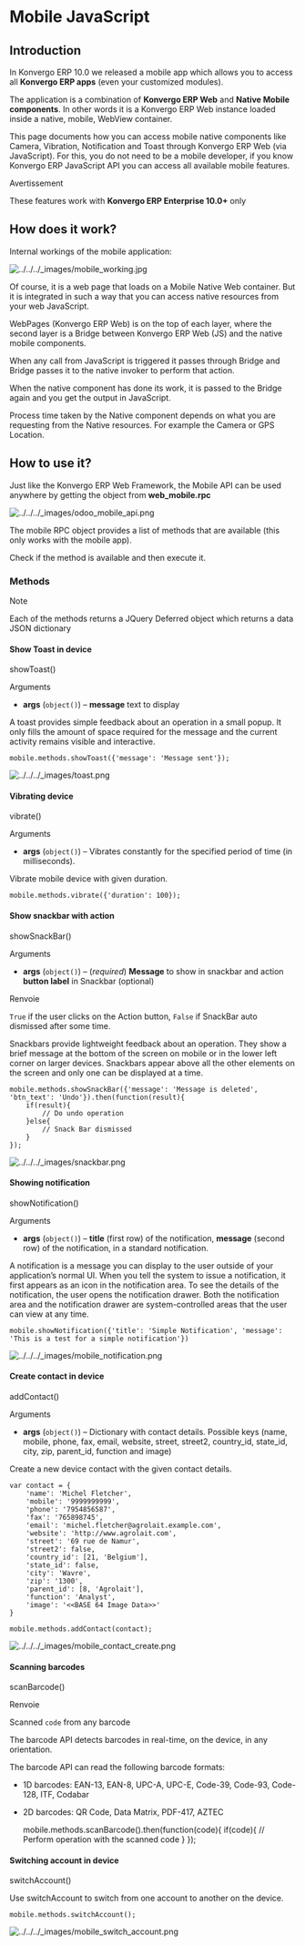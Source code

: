 # Mobile JavaScript

## Introduction

In Konvergo ERP 10.0 we released a mobile app which allows you to access all **Konvergo ERP
apps** (even your customized modules).

The application is a combination of **Konvergo ERP Web** and **Native Mobile
components**. In other words it is a Konvergo ERP Web instance loaded inside a native,
mobile, WebView container.

This page documents how you can access mobile native components like Camera,
Vibration, Notification and Toast through Konvergo ERP Web (via JavaScript). For this,
you do not need to be a mobile developer, if you know Konvergo ERP JavaScript API you
can access all available mobile features.

<div class="alert alert-warning">
<p class="alert-title">
Avertissement</p><p>These features work with <b>Konvergo ERP Enterprise 10.0+</b> only</p>
</div>

## How does it work?

Internal workings of the mobile application:

![../../../_images/mobile_working.jpg](../../../_images/mobile_working.jpg)

Of course, it is a web page that loads on a Mobile Native Web container. But
it is integrated in such a way that you can access native resources from your
web JavaScript.

WebPages (Konvergo ERP Web) is on the top of each layer, where the second layer is a
Bridge between Konvergo ERP Web (JS) and the native mobile components.

When any call from JavaScript is triggered it passes through Bridge and Bridge
passes it to the native invoker to perform that action.

When the native component has done its work, it is passed to the Bridge again
and you get the output in JavaScript.

Process time taken by the Native component depends on what you are requesting
from the Native resources. For example the Camera or GPS Location.

## How to use it?

Just like the Konvergo ERP Web Framework, the Mobile API can be used anywhere by
getting the object from **web_mobile.rpc**

![../../../_images/odoo_mobile_api.png](../../../_images/odoo_mobile_api.png)

The mobile RPC object provides a list of methods that are available (this only
works with the mobile app).

Check if the method is available and then execute it.

### Methods

<div class="alert alert-primary">
<p class="alert-title">
Note</p><p>Each of the methods returns a JQuery Deferred object which returns
a data JSON dictionary</p>
</div>

#### Show Toast in device

showToast()

    

Arguments

    

  * **args** (`object()`) – **message** text to display

A toast provides simple feedback about an operation in a small popup. It only
fills the amount of space required for the message and the current activity
remains visible and interactive.

    
    
    mobile.methods.showToast({'message': 'Message sent'});
    

![../../../_images/toast.png](../../../_images/toast.png)

#### Vibrating device

vibrate()

    

Arguments

    

  * **args** (`object()`) – Vibrates constantly for the specified period of time (in milliseconds).

Vibrate mobile device with given duration.

    
    
    mobile.methods.vibrate({'duration': 100});
    

#### Show snackbar with action

showSnackBar()

    

Arguments

    

  * **args** (`object()`) – (_required_) **Message** to show in snackbar and action **button label** in Snackbar (optional)

Renvoie

    

`True` if the user clicks on the Action button, `False` if SnackBar auto
dismissed after some time.

Snackbars provide lightweight feedback about an operation. They show a brief
message at the bottom of the screen on mobile or in the lower left corner on
larger devices. Snackbars appear above all the other elements on the screen
and only one can be displayed at a time.

    
    
    mobile.methods.showSnackBar({'message': 'Message is deleted', 'btn_text': 'Undo'}).then(function(result){
        if(result){
            // Do undo operation
        }else{
            // Snack Bar dismissed
        }
    });
    

![../../../_images/snackbar.png](../../../_images/snackbar.png)

#### Showing notification

showNotification()

    

Arguments

    

  * **args** (`object()`) – **title** (first row) of the notification, **message** (second row) of the notification, in a standard notification.

A notification is a message you can display to the user outside of your
application’s normal UI. When you tell the system to issue a notification, it
first appears as an icon in the notification area. To see the details of the
notification, the user opens the notification drawer. Both the notification
area and the notification drawer are system-controlled areas that the user can
view at any time.

    
    
    mobile.showNotification({'title': 'Simple Notification', 'message': 'This is a test for a simple notification'})
    

![../../../_images/mobile_notification.png](../../../_images/mobile_notification.png)

#### Create contact in device

addContact()

    

Arguments

    

  * **args** (`object()`) – Dictionary with contact details. Possible keys (name, mobile, phone, fax, email, website, street, street2, country_id, state_id, city, zip, parent_id, function and image)

Create a new device contact with the given contact details.

    
    
    var contact = {
        'name': 'Michel Fletcher',
        'mobile': '9999999999',
        'phone': '7954856587',
        'fax': '765898745',
        'email': 'michel.fletcher@agrolait.example.com',
        'website': 'http://www.agrolait.com',
        'street': '69 rue de Namur',
        'street2': false,
        'country_id': [21, 'Belgium'],
        'state_id': false,
        'city': 'Wavre',
        'zip': '1300',
        'parent_id': [8, 'Agrolait'],
        'function': 'Analyst',
        'image': '<<BASE 64 Image Data>>'
    }
    
    mobile.methods.addContact(contact);
    

![../../../_images/mobile_contact_create.png](../../../_images/mobile_contact_create.png)

#### Scanning barcodes

scanBarcode()

    

Renvoie

    

Scanned `code` from any barcode

The barcode API detects barcodes in real-time, on the device, in any
orientation.

The barcode API can read the following barcode formats:

  * 1D barcodes: EAN-13, EAN-8, UPC-A, UPC-E, Code-39, Code-93, Code-128, ITF, Codabar

  * 2D barcodes: QR Code, Data Matrix, PDF-417, AZTEC

    
    
    mobile.methods.scanBarcode().then(function(code){
        if(code){
            // Perform operation with the scanned code
        }
    });
    

#### Switching account in device

switchAccount()

    

Use switchAccount to switch from one account to another on the device.

    
    
    mobile.methods.switchAccount();
    

![../../../_images/mobile_switch_account.png](../../../_images/mobile_switch_account.png)

